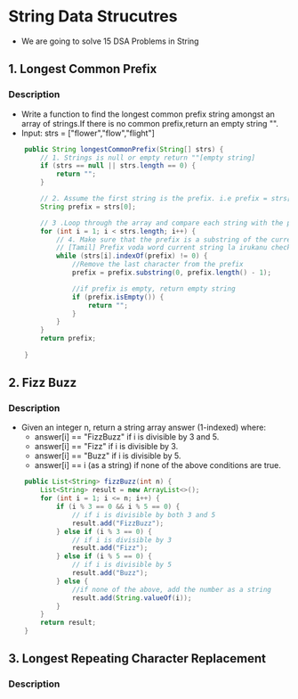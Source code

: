 # String Data Strucutres 
- We are going to solve 15 DSA Problems in String

## 1. Longest Common Prefix
  
  ### Description
  - Write a function to find the longest common prefix string amongst an array of strings.If there is no common prefix,return an empty string "".
  - Input: strs = ["flower","flow","flight"] 
```java
    public String longestCommonPrefix(String[] strs) {
        // 1. Strings is null or empty return ""[empty string]
        if (strs == null || strs.length == 0) {
            return "";
        }

        // 2. Assume the first string is the prefix. i.e prefix = strs[0]
        String prefix = strs[0];

        // 3 .Loop through the array and compare each string with the prefix
        for (int i = 1; i < strs.length; i++) {
            // 4. Make sure that the prefix is a substring of the current string.
            // [Tamil] Prefix voda word current string la irukanu check pananum.Mathi kodututa wont work.
            while (strs[i].indexOf(prefix) != 0) {
                //Remove the last character from the prefix
                prefix = prefix.substring(0, prefix.length() - 1);

                //if prefix is empty, return empty string
                if (prefix.isEmpty()) {
                    return "";
                }
            }
        }
        return prefix;
        
    }
```

## 2. Fizz Buzz

### Description
- Given an integer n, return a string array answer (1-indexed) where:
    - answer[i] == "FizzBuzz" if i is divisible by 3 and 5.
    - answer[i] == "Fizz" if i is divisible by 3.
    - answer[i] == "Buzz" if i is divisible by 5.
    - answer[i] == i (as a string) if none of the above conditions are true.

```java
    public List<String> fizzBuzz(int n) {
        List<String> result = new ArrayList<>();
        for (int i = 1; i <= n; i++) {
            if (i % 3 == 0 && i % 5 == 0) {
                // if i is divisible by both 3 and 5
                result.add("FizzBuzz");
            } else if (i % 3 == 0) {
                // if i is divisible by 3
                result.add("Fizz");
            } else if (i % 5 == 0) {
                // if i is divisible by 5
                result.add("Buzz");
            } else {
                //if none of the above, add the number as a string
                result.add(String.valueOf(i));
            }
        }
        return result;
    }

```
## 3. Longest Repeating Character Replacement

### Description


